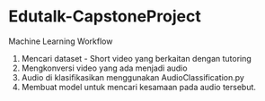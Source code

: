 # Edutalk-CapstoneProject

Machine Learning Workflow

1. Mencari dataset - Short video yang berkaitan dengan tutoring 
2. Mengkonversi video yang ada menjadi audio
3. Audio di klasifikasikan menggunakan AudioClassification.py
4. Membuat model untuk mencari kesamaan pada audio tersebut.
